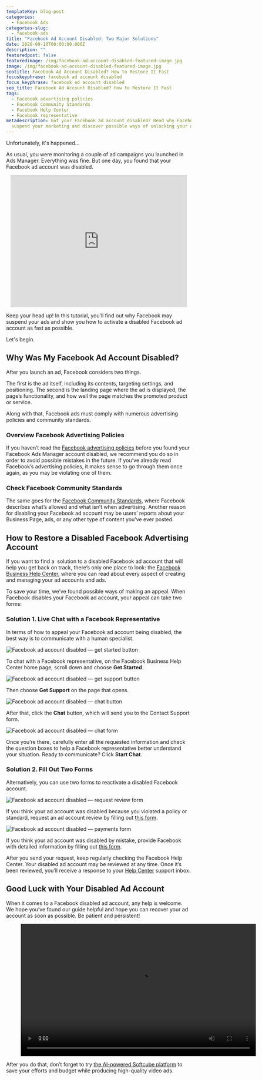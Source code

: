 ```yaml
---
templateKey: blog-post
categories:
  - Facebook Ads
categories-slug:
  - facebook-ads
title: "Facebook Ad Account Disabled: Two Major Solutions"
date: 2020-09-10T00:00:00.000Z
description: ""
featuredpost: false
featuredimage: /img/facebook-ad-account-disabled-featured-image.jpg
image: /img/facebook-ad-account-disabled-featured-image.jpg
seotitle: Facebook Ad Account Disabled? How to Restore It Fast
focuskeyphrase: facebook ad account disabled
focus_keyphrase: facebook ad account disabled
seo_title: Facebook Ad Account Disabled? How to Restore It Fast
tags:
  - Facebook advertising policies
  - Facebook Community Standards
  - Facebook Help Center
  - Facebook representative
metadescription: Got your Facebook ad account disabled? Read why Facebook may
  suspend your marketing and discover possible ways of unlocking your account.
---
```

<!--StartFragment-->

Unfortunately, it's happened...

As usual, you were monitoring a couple of ad campaigns you launched in Ads Manager. Everything was fine. But one day, you found that your Facebook ad account was disabled.

<center><div class="blog-iframe"><iframe loading="lazy" src="https://giphy.com/embed/l2Jegv1leoimrHPcQ" style="max-width:480px; max-height:360px; width:100%; height:360px; min-height: 300px;" frameBorder="0" class="giphy-embed" allowFullScreen></iframe></div></center>

Keep your head up! In this tutorial, you’ll find out why Facebook may suspend your ads and show you how to activate a disabled Facebook ad account as fast as possible.

Let's begin.

## Why Was My Facebook Ad Account Disabled?

After you launch an ad, Facebook considers two things.

The first is the ad itself, including its contents, targeting settings, and positioning. The second is the landing page where the ad is displayed, the page’s functionality, and how well the page matches the promoted product or service.

Along with that, Facebook ads must comply with numerous advertising policies and community standards.

### Overview Facebook Advertising Policies

If you haven’t read the <a href="https://www.facebook.com/policies/ads/">Facebook advertising policies</a> before you found your Facebook Ads Manager account disabled, we recommend you do so in order to avoid possible mistakes in the future. If you’ve already read Facebook’s advertising policies, it makes sense to go through them once again, as you may be violating one of them.

### Check Facebook Community Standards

The same goes for the <a href="https://www.facebook.com/communitystandards/">Facebook Community Standards</a>, where Facebook describes what’s allowed and what isn’t when advertising. Another reason for disabling your Facebook ad account may be users’ reports about your Business Page, ads, or any other type of content you’ve ever posted.

## How to Restore a Disabled Facebook Advertising Account

If you want to find a&nbsp; solution to a disabled Facebook ad account that will help you get back on track, there’s only one place to look: the <a href="https://www.facebook.com/business/help">Facebook Business Help Center</a>, where you can read about every aspect of creating and managing your ad accounts and ads.

To save your time, we’ve found possible ways of making an appeal. When Facebook disables your Facebook ad account, your appeal can take two forms:

### Solution 1. Live Chat with a Facebook Representative

In terms of how to appeal your Facebook ad account being disabled, the best way is to communicate with a human specialist.

![Facebook ad account disabled — get started button](/img/facebook-ad-account-disabled-get-started-button-1024x567.jpg)

To chat with a Facebook representative, on the Facebook Business Help Center home page, scroll down and choose **Get Started**.

![Facebook ad account disabled — get support button](/img/facebook-ad-account-disabled-get-support-button.png)

Then choose **Get Support** on the page that opens.

![Facebook ad account disabled — chat button](/img/facebook-ad-account-disabled-chat-button.png)

After that, click the **Chat** button, which will send you to the Contact Support form.

![Facebook ad account disabled — chat form](/img/facebook-ad-account-disabled-chat-form-1007x1024.png)

Once you’re there, carefully enter all the requested information and check the question boxes to help a Facebook representative better understand your situation. Ready to communicate? Click **Start Chat**.

### Solution 2. Fill Out Two Forms

Alternatively, you can use two forms to reactivate a disabled Facebook account.

![Facebook ad account disabled — request review form](/img/facebook-ad-account-disabled-request-review-form-1024x453.png)

If you think your ad account was disabled because you violated a policy or standard, request an ad account review by filling out <a href="https://www.facebook.com/help/contact/2026068680760273">this form</a>.

![Facebook ad account disabled — payments form](/img/facebook-ad-account-disabled-payments-form.png)

If you think your ad account was disabled by mistake, provide Facebook with detailed information by filling out <a href="https://www.facebook.com/help/contact/391647094929792">this form</a>.

After you send your request, keep regularly checking the Facebook Help Center. Your disabled ad account may be reviewed at any time. Once it’s been reviewed, you’ll receive a response to your <a href="https://www.facebook.com/help">Help Center</a> support inbox.

## Good Luck with Your Disabled Ad Account

When it comes to a Facebook disabled ad account, any help is welcome. We hope you’ve found our guide helpful and hope you can recover your ad account as soon as possible. Be patient and persistent!

<figure class="wp-block-video aligncenter"><video controls autoplay="autoplay" loop="loop" width="640" height="360"src="https://video.softcube.com/media/3f8d56313730fd78343bb1f10b876fcd.mp4"></video></figure>

After you do that, don’t forget to try <a href="https://softcube.com">the AI-powered Softcube platform</a> to save your efforts and budget while producing high-quality video ads.

<style>
@media screen and (max-width: 780px){
  iframe {
    height: inherit !important;
  }
}
</style>